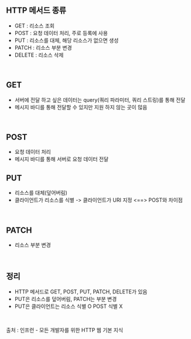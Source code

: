 ## **HTTP 메서드 종류**
* GET : 리소스 조회  
* POST : 요청 데이터 처리, 주로 등록에 사용  
* PUT : 리소스를 대체, 해당 리소스가 없으면 생성  
* PATCH : 리소스 부분 변경  
* DELETE : 리소스 삭제

</br>

## **GET**
* 서버에 전달 하고 싶은 데이터는 query(쿼리 파라미터, 쿼리 스트링)를 통해 전달  
* 메시지 바디를 통해 전달할 수 있지만 지원 하지 않는 곳이 많음

</br>

## **POST**
* 요청 데이터 처리  
* 메시지 바디를 통해 서버로 요청 데이터 전달

## **PUT**
* 리소스를 대체(덮어버림)  
* 클라이언트가 리소스를 식별 -> 클라이언트가 URI 지정 <==> POST와 차이점

</br>

## **PATCH**
* 리소스 부분 변경

</br>

## **정리**
* HTTP 메서드로 GET, POST, PUT, PATCH, DELETE가 있음  
* PUT은 리소스를 덮어버림, PATCH는 부분 변경  
* PUT은 클라이언트는 리소스 식별 O POST 식별 X

</br>

출처 : 인프런 - 모든 개발자를 위한 HTTP 웹 기본 지식

